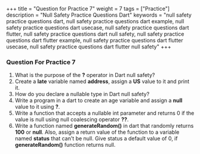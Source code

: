 +++
title = "Question for Practice 7"
weight = 7
tags = ["Practice"]
description = "Null Safety Practice Questions Dart"
keywords = "null safety practice questions dart, null safety practice questions dart example, null safety practice questions dart usecase, null safety practice questions dart flutter, null safety practice questions dart null safety, null safety practice questions dart flutter example, null safety practice questions dart flutter usecase, null safety practice questions dart flutter null safety"
+++

### Question For Practice 7
1. What is the purpose of the **?** operator in Dart null safety?
2. Create a **late** variable named **address**, assign a **US** value to it and print it.
3. How do you declare a nullable type in Dart null safety?
4. Write a program in a dart to create an age variable and assign a **null** value to it using **?**.
5. Write a function that accepts a nullable int parameter and returns 0 if the value is null using null coalescing operator **??**.
6. Write a function named **generateRandom()** in dart that randomly returns **100** or **null**. Also, assign a return value of the function to a variable named **status** that can't be null. Give status a default value of 0, if **generateRandom()** function returns null.